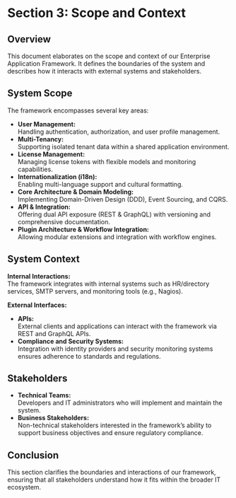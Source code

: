# Section 3: Scope and Context

## Overview

This document elaborates on the scope and context of our Enterprise Application Framework. It defines the boundaries of the system and describes how it interacts with external systems and stakeholders.

## System Scope

The framework encompasses several key areas:

- **User Management:**  
  Handling authentication, authorization, and user profile management.
- **Multi-Tenancy:**  
  Supporting isolated tenant data within a shared application environment.
- **License Management:**  
  Managing license tokens with flexible models and monitoring capabilities.
- **Internationalization (i18n):**  
  Enabling multi-language support and cultural formatting.
- **Core Architecture & Domain Modeling:**  
  Implementing Domain-Driven Design (DDD), Event Sourcing, and CQRS.
- **API & Integration:**  
  Offering dual API exposure (REST & GraphQL) with versioning and comprehensive documentation.
- **Plugin Architecture & Workflow Integration:**  
  Allowing modular extensions and integration with workflow engines.

## System Context

**Internal Interactions:**  
The framework integrates with internal systems such as HR/directory services, SMTP servers, and monitoring tools (e.g., Nagios).

**External Interfaces:**  

- **APIs:**  
  External clients and applications can interact with the framework via REST and GraphQL APIs.
- **Compliance and Security Systems:**  
  Integration with identity providers and security monitoring systems ensures adherence to standards and regulations.

## Stakeholders

- **Technical Teams:**  
  Developers and IT administrators who will implement and maintain the system.
- **Business Stakeholders:**  
  Non-technical stakeholders interested in the framework’s ability to support business objectives and ensure regulatory compliance.

## Conclusion

This section clarifies the boundaries and interactions of our framework, ensuring that all stakeholders understand how it fits within the broader IT ecosystem.
